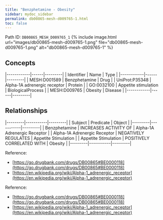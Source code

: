 ```yaml
---
title: "Benzphetamine - Obesity"
sidebar: mydoc_sidebar
permalink: db00865-mesh-d009765-1.html
toc: false 
---
```



Path ID: `DB00865_MESH_D009765_1`
{% include image.html url="images/db00865-mesh-d009765-1.png" file="db00865-mesh-d009765-1.png" alt="db00865-mesh-d009765-1" %}

## Concepts

|------------|------|---------|
| Identifier | Name | Type    |
|------------|------|---------|
| MESH:D001589 | Benzphetamine | Drug |
| UniProt:P35348 | Alpha-1A adrenergic receptor | Protein |
| GO:0032100 | Appetite stimulation | BiologicalProcess |
| MESH:D009765 | Obesity | Disease |
|------------|------|---------|

## Relationships

|---------|-----------|---------|
| Subject | Predicate | Object  |
|---------|-----------|---------|
| Benzphetamine | INCREASES ACTIVITY OF | Alpha-1A Adrenergic Receptor |
| Alpha-1A Adrenergic Receptor | NEGATIVELY REGULATES | Appetite Stimulation |
| Appetite Stimulation | POSITIVELY CORRELATED WITH | Obesity |
|---------|-----------|---------|

Reference: 
  - [https://go.drugbank.com/drugs/DB00865#BE0000118](https://go.drugbank.com/drugs/DB00865#BE0000118)
  - [https://en.wikipedia.org/wiki/Alpha-1_adrenergic_receptor](https://en.wikipedia.org/wiki/Alpha-1_adrenergic_receptor)

Reference: 
  - [https://go.drugbank.com/drugs/DB00865#BE0000118](https://go.drugbank.com/drugs/DB00865#BE0000118)
  - [https://en.wikipedia.org/wiki/Alpha-1_adrenergic_receptor](https://en.wikipedia.org/wiki/Alpha-1_adrenergic_receptor)
